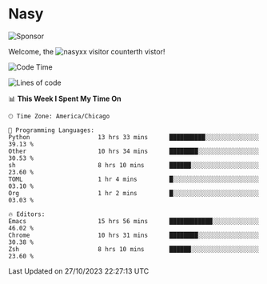# Nasy

<!--
<p align="center">
<img height="200" src="https://github-readme-stats.vercel.app/api?username=nasyxx&count_private=true&show_icons=true&theme=dracula&include_all_commits=true"/>
<img height="200" src="https://github-readme-stats.vercel.app/api/top-langs/?username=nasyxx&theme=dracula&hide=html,jupyter+notebook&count_private=true&show_icons=true"/>
</p>

  
----------------
-->

![Sponsor](https://img.shields.io/static/v1.svg?label=Sponsor&message=%E2%9D%A4&logo=GitHub&style=flat&color=pink)
 
Welcome, the ![nasyxx visitor counter](https://count.getloli.com/get/@nasyxx?theme=rule34)th vistor!
 
<!--START_SECTION:waka-->
![Code Time](http://img.shields.io/badge/Code%20Time-3%2C871%20hrs%207%20mins-blue)

![Lines of code](https://img.shields.io/badge/From%20Hello%20World%20I%27ve%20Written-6.3%20million%20lines%20of%20code-blue)

📊 **This Week I Spent My Time On** 

```text
🕑︎ Time Zone: America/Chicago

💬 Programming Languages: 
Python                   13 hrs 33 mins      ██████████░░░░░░░░░░░░░░░   39.13 % 
Other                    10 hrs 34 mins      ████████░░░░░░░░░░░░░░░░░   30.53 % 
sh                       8 hrs 10 mins       ██████░░░░░░░░░░░░░░░░░░░   23.60 % 
TOML                     1 hr 4 mins         █░░░░░░░░░░░░░░░░░░░░░░░░   03.10 % 
Org                      1 hr 2 mins         █░░░░░░░░░░░░░░░░░░░░░░░░   03.03 % 

🔥 Editors: 
Emacs                    15 hrs 56 mins      ████████████░░░░░░░░░░░░░   46.02 % 
Chrome                   10 hrs 31 mins      ████████░░░░░░░░░░░░░░░░░   30.38 % 
Zsh                      8 hrs 10 mins       ██████░░░░░░░░░░░░░░░░░░░   23.60 % 
```


 Last Updated on 27/10/2023 22:27:13 UTC
<!--END_SECTION:waka-->

<!-- ![visitors](https://visitor-badge.laobi.icu/badge?page_id=nasyxx.nasyxx) -->
